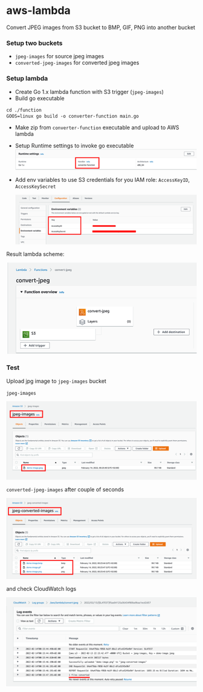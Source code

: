 # aws-lambda
Convert JPEG images from S3 bucket to BMP, GIF, PNG into another bucket

### Setup two buckets
- `jpeg-images` for source jpeg images
- `converted-jpeg-images` for converted jpeg images

### Setup lambda
- Create Go 1.x lambda function with S3 trigger (`jpeg-images`)
- Build go executable
```shell
cd ./function
GOOS=linux go build -o converter-function main.go
```
- Make zip from `converter-function` executable and upload to AWS lambda
- Setup Runtime settings to invoke go executable
  ![img_5.png](docs/img_5.png)
- Add env variables to use S3 credentials for you IAM role: `AccessKeyID`, `AccessKeySecret`

  ![img_4.png](docs/img_4.png)

Result lambda scheme:

![img_2.png](docs/img_2.png)

### Test
Upload jpg image to `jpeg-images` bucket

`jpeg-images`

![img.png](docs/img.png)

`converted-jpeg-images` after couple of seconds

![img_1.png](docs/img_1.png)

and check CloudWatch logs

![img_3.png](docs/img_3.png)